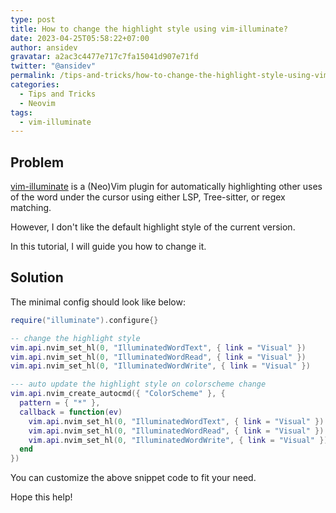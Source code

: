 ```yaml
---
type: post
title: How to change the highlight style using vim-illuminate?
date: 2023-04-25T05:58:22+07:00
author: ansidev
gravatar: a2ac3c4477e717c7fa15041d907e71fd
twitter: "@ansidev"
permalink: /tips-and-tricks/how-to-change-the-highlight-style-using-vim-illuminate
categories:
  - Tips and Tricks
  - Neovim
tags:
  - vim-illuminate
---
```


## Problem

[vim-illuminate](https://github.com/RRethy/vim-illuminate) is a (Neo)Vim plugin for automatically highlighting other uses of the word under the cursor using either LSP, Tree-sitter, or regex matching.

However, I don't like the default highlight style of the current version.

In this tutorial, I will guide you how to change it.

## Solution

The minimal config should look like below:

```lua
require("illuminate").configure{}

-- change the highlight style
vim.api.nvim_set_hl(0, "IlluminatedWordText", { link = "Visual" })
vim.api.nvim_set_hl(0, "IlluminatedWordRead", { link = "Visual" })
vim.api.nvim_set_hl(0, "IlluminatedWordWrite", { link = "Visual" })

--- auto update the highlight style on colorscheme change
vim.api.nvim_create_autocmd({ "ColorScheme" }, {
  pattern = { "*" },
  callback = function(ev)
    vim.api.nvim_set_hl(0, "IlluminatedWordText", { link = "Visual" })
    vim.api.nvim_set_hl(0, "IlluminatedWordRead", { link = "Visual" })
    vim.api.nvim_set_hl(0, "IlluminatedWordWrite", { link = "Visual" })
  end
})
```

You can customize the above snippet code to fit your need.

Hope this help!
